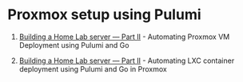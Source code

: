 # Proxmox setup using Pulumi

1. [Building a Home Lab server — Part II](https://medium.com/@madhankumaravelu93/building-a-home-lab-server-part-ii-45c7273332a8) - Automating Proxmox VM Deployment using Pulumi and Go

2. [Building a Home Lab server — Part II](https://medium.com/@madhankumaravelu93/building-a-home-lab-server-part-iii-65844f344ac2) - Automating LXC container deployment using Pulumi and Go in Proxmox

